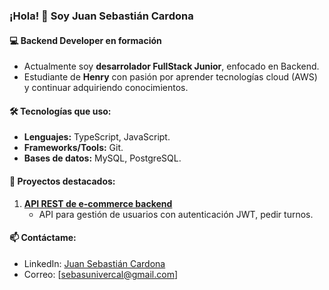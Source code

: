 ### ¡Hola! 👋 Soy Juan Sebastián Cardona  

#### 💻 Backend Developer en formación  
- Actualmente soy **desarrolador FullStack Junior**, enfocado en Backend.
- Estudiante de **Henry** con pasión por aprender tecnologías cloud (AWS) y continuar adquiriendo conocimientos.  

#### 🛠️ Tecnologías que uso:  
- **Lenguajes:** TypeScript, JavaScript.  
- **Frameworks/Tools:** Git.
- **Bases de datos:** MySQL, PostgreSQL.  

#### 🔭 Proyectos destacados:  
1. **[API REST de e-commerce backend](https://github.com/Sebaswolf31)**  
   - API para gestión de usuarios con autenticación JWT, pedir turnos.   


#### 📫 Contáctame:  
- LinkedIn: [Juan Sebastián Cardona](https://www.linkedin.com/in/juan-sebastian-cardona-595449261/)  
- Correo: [sebasunivercal@gmail.com]  

